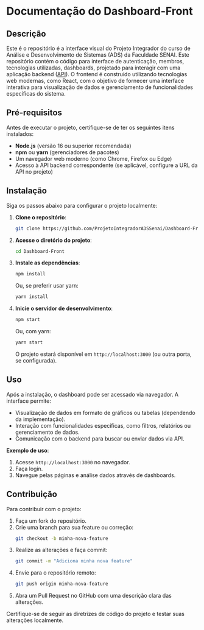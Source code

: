 # Documentação do Dashboard-Front

## Descrição
Este é o repositório é a interface visual do Projeto Integrador do curso de Análise e Desenvolvimento de Sistemas (ADS) da Faculdade SENAI. Este repositório contém o código para interface de autenticação, membros, tecnologias utilizadas, dashboards, projetado para interagir com uma aplicação backend ([API](https://github.com/ProjetoIntegradorADSSenai/API)). O frontend é construído utilizando tecnologias web modernas, como React, com o objetivo de fornecer uma interface interativa para visualização de dados e gerenciamento de funcionalidades específicas do sistema.

## Pré-requisitos
Antes de executar o projeto, certifique-se de ter os seguintes itens instalados:
- **Node.js** (versão 16 ou superior recomendada)
- **npm** ou **yarn** (gerenciadores de pacotes)
- Um navegador web moderno (como Chrome, Firefox ou Edge)
- Acesso à API backend correspondente (se aplicável, configure a URL da API no projeto)

## Instalação
Siga os passos abaixo para configurar o projeto localmente:

1. **Clone o repositório**:
   ```bash
   git clone https://github.com/ProjetoIntegradorADSSenai/Dashboard-Front.git
   ```

2. **Acesse o diretório do projeto**:
   ```bash
   cd Dashboard-Front
   ```

3. **Instale as dependências**:
   ```bash
   npm install
   ```
   Ou, se preferir usar yarn:
   ```bash
   yarn install
   ```

4. **Inicie o servidor de desenvolvimento**:
   ```bash
   npm start
   ```
   Ou, com yarn:
   ```bash
   yarn start
   ```

   O projeto estará disponível em `http://localhost:3000` (ou outra porta, se configurada).

## Uso
Após a instalação, o dashboard pode ser acessado via navegador. A interface permite:
- Visualização de dados em formato de gráficos ou tabelas (dependendo da implementação).
- Interação com funcionalidades específicas, como filtros, relatórios ou gerenciamento de dados.
- Comunicação com o backend para buscar ou enviar dados via API.

**Exemplo de uso**:
1. Acesse `http://localhost:3000` no navegador.
2. Faça login.
3. Navegue pelas páginas e análise dados através de dashboards.


## Contribuição
Para contribuir com o projeto:
1. Faça um fork do repositório.
2. Crie uma branch para sua feature ou correção:
   ```bash
   git checkout -b minha-nova-feature
   ```
3. Realize as alterações e faça commit:
   ```bash
   git commit -m "Adiciona minha nova feature"
   ```
4. Envie para o repositório remoto:
   ```bash
   git push origin minha-nova-feature
   ```
5. Abra um Pull Request no GitHub com uma descrição clara das alterações.

Certifique-se de seguir as diretrizes de código do projeto e testar suas alterações localmente.

